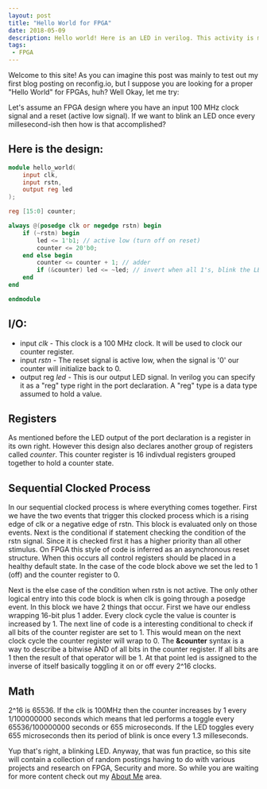 ```yaml
---
layout: post
title: "Hello World for FPGA"
date: 2018-05-09
description: Hello world! Here is an LED in verilog. This activity is mostly a test post. But I hope you enjoy the writeup nonetheless.
tags: 
 - FPGA
---
```


Welcome to this site! As you can imagine this post was mainly to test out my first blog posting on reconfig.io, but I suppose you are looking for a proper "Hello World" for FPGAs, huh? Well Okay, let me try:


Let's assume an FPGA design where you have an input 100 MHz clock signal and a reset (active low signal). If we want to blink an LED once every millesecond-ish then how is that accomplished?

## Here is the design:

```verilog
module hello_world(
	input clk,
	input rstn,
	output reg led
);

reg [15:0] counter;

always @(posedge clk or negedge rstn) begin
	if (~rstn) begin
		led <= 1'b1; // active low (turn off on reset)
		counter <= 20'b0;
	end else begin
		counter <= counter + 1; // adder
		if (&counter) led <= ~led; // invert when all 1's, blink the LED!
	end
end

endmodule
```

## I/O:

* input *clk* - This clock is a 100 MHz clock. It will be used to clock our counter register.
* input *rstn* - The reset signal is active low, when the signal is '0' our counter will initialize back to 0.
* output reg *led* - This is our output LED signal. In verilog you can specify it as a "reg" type right in the port declaration. A "reg" type is a data type assumed to hold a value.

## Registers

As mentioned before the LED output of the port declaration is a register in its own right. However this design also declares another group of registers called *counter*. This counter register is 16 indivdual registers grouped together to hold a counter state.  

## Sequential Clocked Process

In our sequential clocked process is where everything comes together. First we have the two events that trigger this clocked process which is a rising edge of clk or a negative edge of rstn. This block is evaluated only on those events. Next is the conditional if statement checking the condition of the rstn signal. Since it is checked first it has a higher priority than all other stimulus. On FPGA this style of code is inferred as an asynchronous reset structure. When this occurs all control registers should be placed in a healthy default state. In the case of the code block above we set the led to 1 (off) and the counter register to 0.

Next is the else case of the condition when rstn is not active. The only other logical entry into this code block is when clk is going through a posedge event. In this block we have 2 things that occur. First we have our endless wrapping 16-bit plus 1 adder. Every clock cycle the value is counter is increased by 1. The next line of code is a interesting conditional to check if all bits of the counter register are set to 1. This would mean on the next clock cycle the counter register will wrap to 0. The **&counter** syntax is a way to describe a bitwise AND of all bits in the counter register. If all bits are 1 then the result of that operator will be 1. At that point led is assigned to the inverse of itself basically toggling it on or off every 2^16 clocks.

## Math
2^16 is 65536. If the clk is 100MHz then the counter increases by 1 every 1/100000000 seconds which means that led performs a toggle every 65536/100000000 seconds or 655 microseconds. If the LED toggles every 655 microseconds then its period of blink is once every 1.3 milleseconds.


Yup that's right, a blinking LED. Anyway, that was fun practice, so this site will contain a collection of random postings having to do with various projects and research on FPGA, Security and more. So while you are waiting for more content check out my [About Me](/about.html) area.
